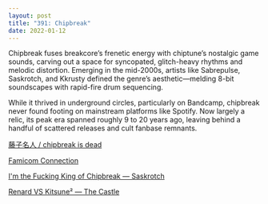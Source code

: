 ```yaml
---
layout: post
title: "391: Chipbreak"
date: 2022-01-12
---
```


Chipbreak fuses breakcore’s frenetic energy with chiptune’s nostalgic game sounds, carving out a space for syncopated, glitch-heavy rhythms and melodic distortion. Emerging in the mid-2000s, artists like Sabrepulse, Saskrotch, and Kkrusty defined the genre’s aesthetic—melding 8-bit soundscapes with rapid-fire drum sequencing.

While it thrived in underground circles, particularly on Bandcamp, chipbreak never found footing on mainstream platforms like Spotify. Now largely a relic, its peak era spanned roughly 9 to 20 years ago, leaving behind a handful of scattered releases and cult fanbase remnants.

[藤子名人 / chipbreak is dead](https://youtu.be/ftAEzsUhgeA)  

[Famicom Connection](https://youtu.be/VfboklTgSmo)  

[I'm the Fucking King of Chipbreak — Saskrotch](https://youtu.be/yD5Znhvwa6g)  

[Renard VS Kitsune² — The Castle](https://youtu.be/NHKUDEhsVFY)  